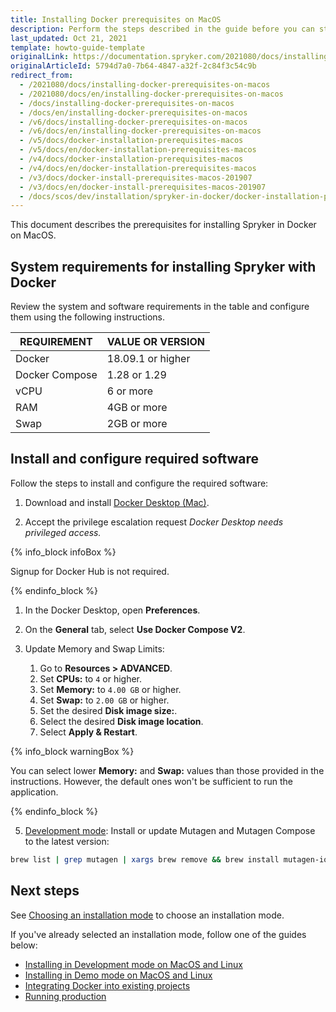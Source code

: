 ```yaml
---
title: Installing Docker prerequisites on MacOS
description: Perform the steps described in the guide before you can start working with Spryker in Docker on MacOS.
last_updated: Oct 21, 2021
template: howto-guide-template
originalLink: https://documentation.spryker.com/2021080/docs/installing-docker-prerequisites-on-macos
originalArticleId: 5794d7a0-7b64-4847-a32f-2c84f3c54c9b
redirect_from:
  - /2021080/docs/installing-docker-prerequisites-on-macos
  - /2021080/docs/en/installing-docker-prerequisites-on-macos
  - /docs/installing-docker-prerequisites-on-macos
  - /docs/en/installing-docker-prerequisites-on-macos
  - /v6/docs/installing-docker-prerequisites-on-macos
  - /v6/docs/en/installing-docker-prerequisites-on-macos
  - /v5/docs/docker-installation-prerequisites-macos
  - /v5/docs/en/docker-installation-prerequisites-macos
  - /v4/docs/docker-installation-prerequisites-macos
  - /v4/docs/en/docker-installation-prerequisites-macos
  - /v3/docs/docker-install-prerequisites-macos-201907
  - /v3/docs/en/docker-install-prerequisites-macos-201907
  - /docs/scos/dev/installation/spryker-in-docker/docker-installation-prerequisites/docker-installation-prerequisites-macos.html
---
```


This document describes the prerequisites for installing Spryker in Docker on MacOS.


## System requirements for installing Spryker with Docker

Review the system and software requirements in the table and configure them using the following instructions.

| REQUIREMENT | VALUE OR VERSION |
| --- | --- |
| Docker | 18.09.1 or higher |
| Docker Compose | 1.28 or 1.29 |  
| vCPU | 6 or more |
| RAM  | 4GB or more |
| Swap  | 2GB or more |

<!-- NAS Synology
Intel i7 processor or equivalent
vCPU 6 or more
RAM 16Gb or more
Swap 2Gb or more
SSD
Admin access (port mapping, file system mounting, etc.)

-->


## Install and configure required software

Follow the steps to install and configure the required software:

1. Download and install [Docker Desktop (Mac)](https://docs.docker.com/desktop/mac/install/).

2. Accept the privilege escalation request *Docker Desktop needs privileged access.*

{% info_block infoBox %}

Signup for Docker Hub is not required.

{% endinfo_block %}

1. In the Docker Desktop, open **Preferences**.

2. On the **General** tab, select **Use Docker Compose V2**.

3. Update Memory and Swap Limits:

    1. Go to **Resources&nbsp;<span aria-label="and then">></span> ADVANCED**.
    2. Set **CPUs:** to `4` or higher.
    3. Set **Memory:** to `4.00 GB` or higher.
    4. Set **Swap:** to `2.00 GB` or higher.
    5. Set the desired **Disk image size:**.
    6. Select the desired **Disk image location**.
    7. Select **Apply & Restart**.

{% info_block warningBox %}

You can select lower **Memory:** and **Swap:** values than those provided in the instructions. However, the default ones won't be sufficient to run the application.

{% endinfo_block %}

5. [Development mode](/docs/scos/dev/setup/installing-spryker-with-docker/installation-guides/choosing-an-installation-mode.html#development-mode): Install or update Mutagen and Mutagen Compose to the latest version:

```bash
brew list | grep mutagen | xargs brew remove && brew install mutagen-io/mutagen/mutagen mutagen-io/mutagen/mutagen-compose && mutagen daemon stop && mutagen daemon start
```

## Next steps

See [Choosing an installation mode](/docs/scos/dev/setup/installing-spryker-with-docker/installation-guides/choosing-an-installation-mode.html) to choose an installation mode.

If you've already selected an installation mode, follow one of the guides below:

* [Installing in Development mode on MacOS and Linux](/docs/scos/dev/setup/installing-spryker-with-docker/installation-guides/installing-in-development-mode-on-macos-and-linux.html)
* [Installing in Demo mode on MacOS and Linux](/docs/scos/dev/setup/installing-spryker-with-docker/installation-guides/installing-in-demo-mode-on-macos-and-linux.html)
* [Integrating Docker into existing projects](/docs/scos/dev/setup/installing-spryker-with-docker/installation-guides/integrating-the-docker-sdk-into-existing-projects.html)
* [Running production](/docs/scos/dev/setup/installing-spryker-with-docker/installation-guides/running-production.html)
